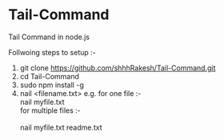 # Tail-Command
Tail Command in node.js

Follwoing steps to setup :-
1. git clone https://github.com/shhhRakesh/Tail-Command.git
2. cd Tail-Command
3. sudo npm install -g
4. nail <filename.txt> 
    e.g. 
    for one file :- <br>
              nail myfile.txt <br>
    for multiple files :-      <br>     
              nail myfile.txt readme.txt
